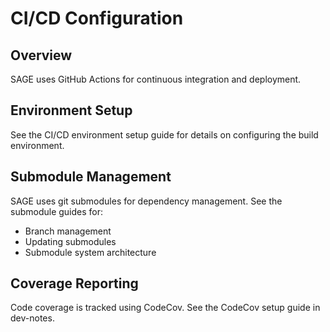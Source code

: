 # CI/CD Configuration

## Overview

SAGE uses GitHub Actions for continuous integration and deployment.

## Environment Setup

See the CI/CD environment setup guide for details on configuring the build environment.

## Submodule Management

SAGE uses git submodules for dependency management. See the submodule guides for:

- Branch management
- Updating submodules
- Submodule system architecture

## Coverage Reporting

Code coverage is tracked using CodeCov. See the CodeCov setup guide in dev-notes.
